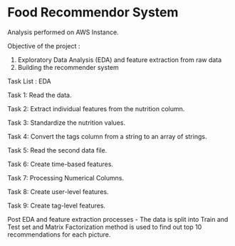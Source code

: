# Food Recommendor System 
Analysis performed on AWS Instance.

Objective of the project : 
1. Exploratory Data Analysis (EDA) and feature extraction from raw data 
2. Building the recommender system

Task List : EDA

Task 1: Read the data.

Task 2: Extract individual features from the nutrition column.

Task 3: Standardize the nutrition values.

Task 4: Convert the tags column from a string to an array of strings.

Task 5: Read the second data file.

Task 6:  Create time-based features.

Task 7: Processing Numerical Columns. 

Task 8: Create user-level features.

Task 9: Create tag-level features.


Post EDA and feature extraction processes - The data is split into Train and Test set and Matrix Factorization method is used to find out top 10 recommendations for each picture.
